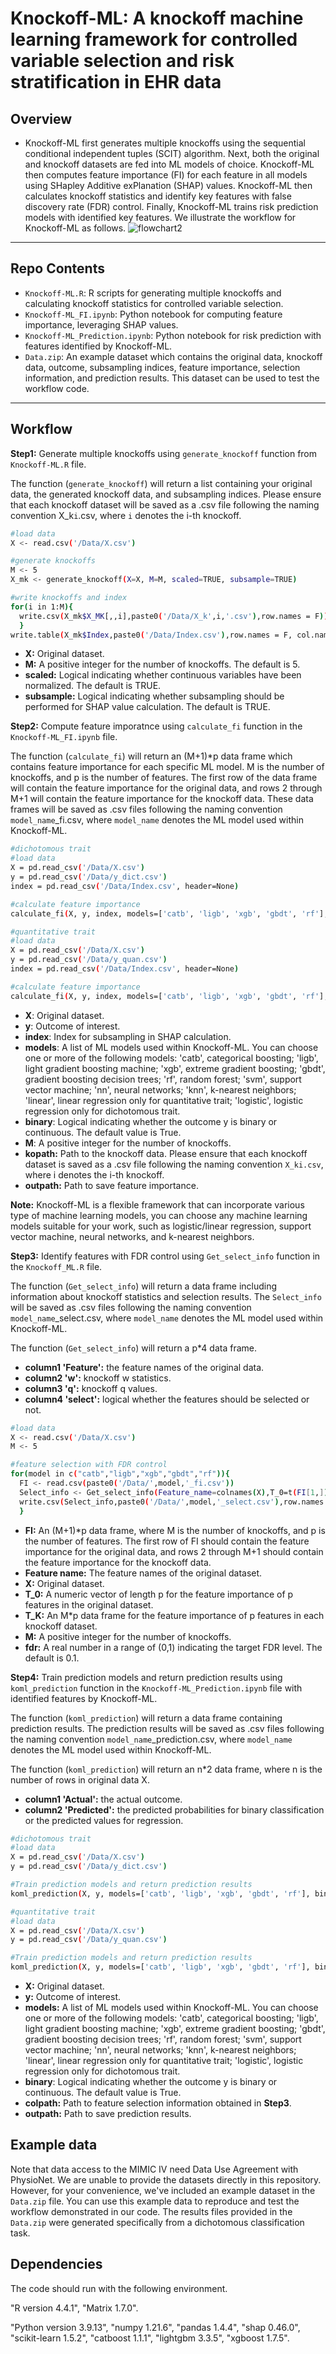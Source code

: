 # Knockoff-ML: A knockoff machine learning framework for controlled variable selection and risk stratification in EHR data <br/>
## Overview
* Knockoff-ML first generates multiple knockoffs using the sequential conditional independent tuples (SCIT) algorithm. Next, both the original and knockoff datasets are fed into ML models of choice. Knockoff-ML then computes feature importance (FI) for each feature in all models using SHapley Additive exPlanation (SHAP) values. Knockoff-ML then calculates knockoff statistics and identify key features with false discovery rate (FDR) control. Finally, Knockoff-ML trains risk prediction models with identified key features. We illustrate the workflow for Knockoff-ML as follows.
![flowchart2](https://github.com/user-attachments/assets/7c8373e5-4ee0-49d2-bacc-0a539304528d)
---
## Repo Contents
* `Knockoff-ML.R`: R scripts for generating multiple knockoffs and calculating knockoff statistics for controlled variable selection.
* `Knockoff-ML_FI.ipynb`: Python notebook for computing feature importance, leveraging SHAP values.
* `Knockoff-ML_Prediction.ipynb`: Python notebook for risk prediction with features identified by Knockoff-ML.
* `Data.zip`: An example dataset which contains the original data, knockoff data, outcome, subsampling indices, feature importance, selection information, and prediction results. This dataset can be used to test the workflow code.

---

## Workflow
**Step1:** Generate multiple knockoffs using `generate_knockoff` function from `Knockoff-ML.R` file.<br/>

The function (`generate_knockoff`) will return a list containing your original data, the generated knockoff data, and subsampling indices. Please ensure that each knockoff dataset will be saved as a .csv file following the naming convention X_k`i`.csv, where `i` denotes the i-th knockoff.<br/>
```bash
#load data
X <- read.csv('/Data/X.csv')

#generate knockoffs
M <- 5
X_mk <- generate_knockoff(X=X, M=M, scaled=TRUE, subsample=TRUE)

#write knockoffs and index
for(i in 1:M){
  write.csv(X_mk$X_MK[,,i],paste0('/Data/X_k',i,'.csv'),row.names = F))
  }
write.table(X_mk$Index,paste0('/Data/Index.csv'),row.names = F, col.names = F)
```
- **X:** Original dataset. <br/>
- **M:** A positive integer for the number of knockoffs. The default is 5.<br/>
- **scaled:** Logical indicating whether continuous variables have been normalized. The default is TRUE.<br/>
- **subsample:** Logical indicating whether subsampling should be performed for SHAP value calculation. The default is TRUE. <br/>

**Step2:** Compute feature imporatnce using `calculate_fi` function in the `Knockoff-ML_FI.ipynb` file. <br/>

The function (`calculate_fi`) will return an (M+1)*p data frame which contains feature importance for each specific ML model. M is the number of knockoffs, and p is the number of features. The first row of the data frame will contain the feature importance for the original data, and rows 2 through M+1 will contain the feature importance for the knockoff data. These data frames will be saved as .csv files following the naming convention `model_name`_fi.csv, where `model_name` denotes the ML model used within Knockoff-ML. <br/>
```bash
#dichotomous trait
#load data 
X = pd.read_csv('/Data/X.csv')
y = pd.read_csv('/Data/y_dict.csv')
index = pd.read_csv('/Data/Index.csv', header=None)

#calculate feature importance
calculate_fi(X, y, index, models=['catb', 'ligb', 'xgb', 'gbdt', 'rf'], binary=True, M=5, kopath='/Data', outpath='/Data')

#quantitative trait
#load data 
X = pd.read_csv('/Data/X.csv')
y = pd.read_csv('/Data/y_quan.csv')
index = pd.read_csv('/Data/Index.csv', header=None)

#calculate feature importance
calculate_fi(X, y, index, models=['catb', 'ligb', 'xgb', 'gbdt', 'rf'], binary=False, M=5, kopath='/Data', outpath='/Data')
```
- **X**: Original dataset. <br/>
- **y**: Outcome of interest.<br/>
- **index**: Index for subsampling in SHAP calculation.<br/>
- **models**: A list of ML models used within Knockoff-ML. You can choose one or more of the following models: 'catb', categorical boosting; 'ligb', light gradient boosting machine; 'xgb', extreme gradient boosting; 'gbdt', gradient boosting decision trees; 'rf', random forest; 'svm', support vector machine; 'nn', neural networks; 'knn', k-nearest neighbors; 'linear', linear regression only for quantitative trait; 'logistic', logistic regression only for dichotomous trait. <br/>
- **binary**: Logical indicating whether the outcome y is binary or continuous. The default value is True.<br/>
- **M**: A positive integer for the number of knockoffs.<br/>
- **kopath:** Path to the knockoff data. Please ensure that each knockoff dataset is saved as a .csv file following the naming convention `X_ki.csv`, where i denotes the i-th knockoff.<br/>
- **outpath:** Path to save feature importance.<br/>

**Note:** Knockoff-ML is a flexible framework that can incorporate various type of machine learning models, you can choose any machine learning models suitable for your work, such as logistic/linear regression, support vector machine, neural networks, and k-nearest neighbors.<br/>

**Step3:** Identify features with FDR control using `Get_select_info` function in the `Knockoff_ML.R` file.<br/>

The function (`Get_select_info`) will return a data frame including information about knockoff statistics and selection results. The `Select_info` will be saved as .csv files following the naming convention `model_name`_select.csv, where `model_name` denotes the ML model used within Knockoff-ML.<br/>

The function (`Get_select_info`) will return a p*4 data frame.
- **column1 'Feature':** the feature names of the original data.
- **column2 'w':** knockoff w statistics.
- **column3 'q':** knockoff q values.
- **column4 'select':** logical whether the features should be selected or not.
```bash
#load data
X <- read.csv('/Data/X.csv')
M <- 5

#feature selection with FDR control
for(model in c("catb","ligb","xgb","gbdt","rf")){
  FI <- read.csv(paste0('/Data/',model,'_fi.csv'))
  Select_info <- Get_select_info(Feature_name=colnames(X),T_0=t(FI[1,]),T_K=FI[2:M+1,],M=M,fdr=0.1),
  write.csv(Select_info,paste0('/Data/',model,'_select.csv'),row.names = F)
  }
```
- **FI:** An (M+1)*p data frame, where M is the number of knockoffs, and p is the number of features. The first row of FI should contain the feature importance for the original data, and rows 2 through M+1 should contain the feature importance for the knockoff data. <br/>
- **Feature name:** The feature names of the original dataset.<br/>
- **X:** Original dataset. <br/>
- **T_0:** A numeric vector of length p for the feature importance of p features in the original dataset.
- **T_K:** An M*p data frame for the feature importance of p features in each knockoff dataset.
- **M:** A positive integer for the number of knockoffs.<br/>
- **fdr:** A real number in a range of (0,1) indicating the target FDR level. The default is 0.1.<br/>

**Step4:** Train prediction models and return prediction results using `koml_prediction` function in the `Knockoff-ML_Prediction.ipynb` file with identified features by Knockoff-ML.<br/>

The function (`koml_prediction`) will return a data frame containing prediction results. The prediction results will be saved as .csv files following the naming convention `model_name`_prediction.csv, where `model_name` denotes the ML model used within Knockoff-ML.<br/>

The function (`koml_prediction`) will return an n*2 data frame, where n is the number of rows in original data X.
- **column1 'Actual':** the actual outcome.
- **column2 'Predicted':** the predicted probabilities for binary classification or the predicted values for regression.
```bash
#dichotomous trait
#load data
X = pd.read_csv('/Data/X.csv')
y = pd.read_csv('/Data/y_dict.csv')

#Train prediction models and return prediction results
koml_prediction(X, y, models=['catb', 'ligb', 'xgb', 'gbdt', 'rf'], binary=True, colpath='/Data',outpath='/Data')

#quantitative trait
#load data
X = pd.read_csv('/Data/X.csv')
y = pd.read_csv('/Data/y_quan.csv')

#Train prediction models and return prediction results
koml_prediction(X, y, models=['catb', 'ligb', 'xgb', 'gbdt', 'rf'], binary=False, colpath='/Data',outpath='/Data')
```
- **X:** Original dataset. <br/>
- **y:** Outcome of interest.<br/>
- **models:** A list of ML models used within Knockoff-ML. You can choose one or more of the following models: 'catb', categorical boosting; 'ligb', light gradient boosting machine; 'xgb', extreme gradient boosting; 'gbdt', gradient boosting decision trees; 'rf', random forest; 'svm', support vector machine; 'nn', neural networks; 'knn', k-nearest neighbors; 'linear', linear regression only for quantitative trait; 'logistic', logistic regression only for dichotomous trait. <br/>
- **binary**: Logical indicating whether the outcome y is binary or continuous. The default value is True.<br/>
- **colpath:** Path to feature selection information obtained in **Step3**.<br/>
- **outpath:** Path to save prediction results.<br/>

## Example data
Note that data access to the MIMIC IV need Data Use Agreement with PhysioNet. We are unable to provide the datasets directly in this repository. However, for your convenience, we've included an example dataset in the `Data.zip` file. You can use this example data to reproduce and test the workflow demonstrated in our code. The results files provided in the `Data.zip` were generated specifically from a dichotomous classification task.

## Dependencies
The code should run with the following environment.

"R version 4.4.1", "Matrix 1.7.0".

"Python version 3.9.13", "numpy 1.21.6", "pandas 1.4.4", "shap 0.46.0", "scikit-learn 1.5.2", "catboost 1.1.1", "lightgbm 3.3.5", "xgboost 1.7.5". 
